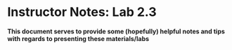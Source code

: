 # Instructor Notes: Lab 2.3

**This document serves to provide some (hopefully) helpful notes and tips with regards to presenting these materials/labs**